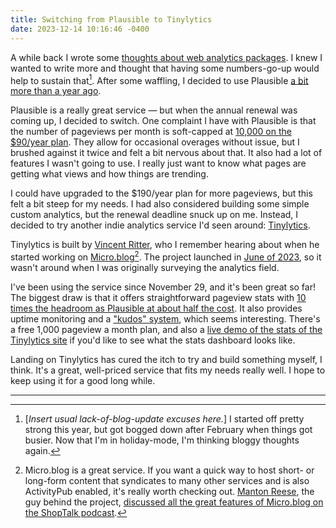 ```yaml
---
title: Switching from Plausible to Tinylytics
date: 2023-12-14 10:16:46 -0400
---
```


A while back I wrote some [thoughts about web analytics packages](https://anderegg.ca/2023/01/22/blogging-analytics-and-gdpr). I knew I wanted to write more and thought that having some numbers-go-up would help to sustain that[^1]. After some waffling, I decided to use Plausible [a bit more than a year ago](https://github.com/gavinanderegg/gavinanderegg.github.io/commit/af20825af2ddcb624d3291c2f324e04b93368c45).

Plausible is a really great service — but when the annual renewal was coming up, I decided to switch. One complaint I have with Plausible is that the number of pageviews per month is soft-capped at [10,000 on the $90/year plan](https://plausible.io/#pricing). They allow for occasional overages without issue, but I brushed against it twice and felt a bit nervous about that. It also had a lot of features I wasn't going to use. I really just want to know what pages are getting what views and how things are trending.

I could have upgraded to the $190/year plan for more pageviews, but this felt a bit steep for my needs. I had also considered building some simple custom analytics, but the renewal deadline snuck up on me. Instead, I decided to try another indie analytics service I'd seen around: [Tinylytics](https://tinylytics.app).

Tinylytics is built by [Vincent Ritter](https://vincentritter.com), who I remember hearing about when he started working on [Micro.blog](https://micro.blog)[^2]. The project launched in [June of 2023](https://vincentritter.com/2023/06/12/16-19-05), so it wasn't around when I was originally surveying the analytics field.

I've been using the service since November 29, and it's been great so far! The biggest draw is that it offers straightforward pageview stats with [10 times the headroom as Plausible at about half the cost](https://tinylytics.app/home#pricing). It also provides uptime monitoring and a ["kudos" system](https://tinylytics.app/docs/showing_kudos), which seems interesting. There's a free 1,000 pageview a month plan, and also a [live demo of the stats of the Tinylytics site](https://tinylytics.app/public/JbG7t9oxahYPH58qxqa4) if you'd like to see what the stats dashboard looks like.

Landing on Tinylytics has cured the itch to try and build something myself, I think. It's a great, well-priced service that fits my needs really well. I hope to keep using it for a good long while.

---

[^1]: [*Insert usual lack-of-blog-update excuses here.*] I started off pretty strong this year, but got bogged down after February when things got busier. Now that I'm in holiday-mode, I'm thinking bloggy thoughts again.

[^2]: Micro.blog is a great service. If you want a quick way to host short- or long-form content that syndicates to many other services and is also ActivityPub enabled, it's really worth checking out. [Manton Reese](https://www.manton.org), the guy behind the project, [discussed all the great features of Micro.blog on the ShopTalk podcast](https://shoptalkshow.com/586/).
